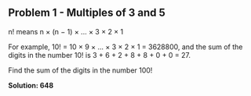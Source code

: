 ## Problem 1 - Multiples of 3 and 5

n! means n × (n − 1) × ... × 3 × 2 × 1  
  
For example, 10! = 10 × 9 × ... × 3 × 2 × 1 = 3628800,
and the sum of the digits in the number 10! is 3 + 6 + 2 + 8 + 8 + 0 + 0 = 27.  
  
Find the sum of the digits in the number 100!  

**Solution: 648**

